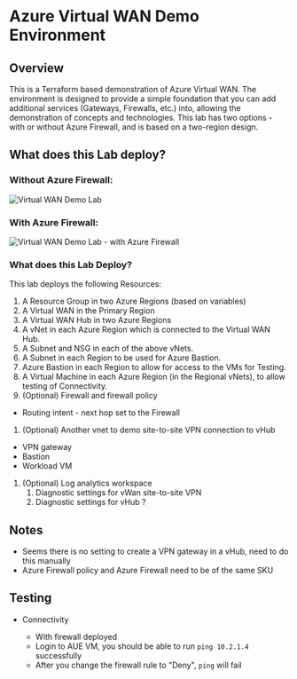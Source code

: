 # Azure Virtual WAN Demo Environment

## Overview
This is a Terraform based demonstration of Azure Virtual WAN. The environment is designed to provide a simple foundation that you can add additional services (Gateways, Firewalls, etc.) into, allowing the demonstration of concepts and technologies. This lab has two options - with or without Azure Firewall, and is based on a two-region design.

## What does this Lab deploy?

### Without Azure Firewall:

![Virtual WAN Demo Lab](https://raw.githubusercontent.com/jakewalsh90/Terraform-Azure/main/Virtual-WAN-Demo/images/Virtual-WAN.png?raw=true)

### With Azure Firewall:

![Virtual WAN Demo Lab - with Azure Firewall](https://raw.githubusercontent.com/jakewalsh90/Terraform-Azure/main/Virtual-WAN-Demo/images/Virtual-WAN-with-Firewall.png?raw=true)

### What does this Lab Deploy?

This lab deploys the following Resources:

1. A Resource Group in two Azure Regions (based on variables)
1. A Virtual WAN in the Primary Region
1. A Virtual WAN Hub in two Azure Regions
1. A vNet in each Azure Region which is connected to the Virtual WAN Hub.
1. A Subnet and NSG in each of the above vNets.
1. A Subnet in each Region to be used for Azure Bastion.
1. Azure Bastion in each Region to allow for access to the VMs for Testing.
1. A Virtual Machine in each Azure Region (in the Regional vNets), to allow testing of Connectivity.
1. (Optional) Firewall and firewall policy
  - Routing intent - next hop set to the Firewall
1. (Optional) Another vnet to demo site-to-site VPN connection to vHub
  - VPN gateway
  - Bastion
  - Workload VM
1. (Optional) Log analytics workspace
   1. Diagnostic settings for vWan site-to-site VPN
   1. Diagnostic settings for vHub ?


## Notes

- Seems there is no setting to create a VPN gateway in a vHub, need to do this manually
- Azure Firewall policy and Azure Firewall need to be of the same SKU


## Testing

- Connectivity

  - With firewall deployed
  - Login to AUE VM, you should be able to run `ping 10.2.1.4` successfully
  - After you change the firewall rule to "Deny", `ping` will fail
